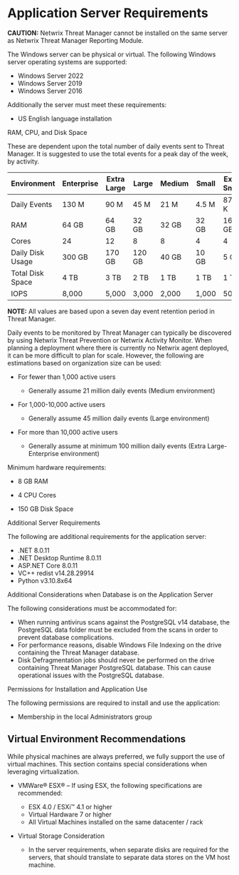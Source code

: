# Application Server Requirements

**CAUTION:** Netwrix Threat Manager cannot be installed on the same server as Netwrix Threat Manager
Reporting Module.

The Windows server can be physical or virtual. The following Windows server operating systems are
supported:

- Windows Server 2022
- Windows Server 2019
- Windows Server 2016

Additionally the server must meet these requirements:

- US English language installation

RAM, CPU, and Disk Space

These are dependent upon the total number of daily events sent to Threat Manager. It is suggested to
use the total events for a peak day of the week, by activity.

| Environment      | Enterprise | Extra Large | Large  | Medium | Small | Extra Small |
| ---------------- | ---------- | ----------- | ------ | ------ | ----- | ----------- |
| Daily Events     | 130 M      | 90 M        | 45 M   | 21 M   | 4.5 M | 875 K       |
| RAM              | 64 GB      | 64 GB       | 32 GB  | 32 GB  | 32 GB | 16 GB       |
| Cores            | 24         | 12          | 8      | 8      | 4     | 4           |
| Daily Disk Usage | 300 GB     | 170 GB      | 120 GB | 40 GB  | 10 GB | 5 GB        |
| Total Disk Space | 4 TB       | 3 TB        | 2 TB   | 1 TB   | 1 TB  | 1 TB        |
| IOPS             | 8,000      | 5,000       | 3,000  | 2,000  | 1,000 | 500         |

**NOTE:** All values are based upon a seven day event retention period in Threat Manager.

Daily events to be monitored by Threat Manager can typically be discovered by using Netwrix Threat
Prevention or Netwrix Activity Monitor. When planning a deployment where there is currently no
Netwrix agent deployed, it can be more difficult to plan for scale. However, the following are
estimations based on organization size can be used:

- For fewer than 1,000 active users

  - Generally assume 21 million daily events (Medium environment)

- For 1,000-10,000 active users

  - Generally assume 45 million daily events (Large environment)

- For more than 10,000 active users

  - Generally assume at minimum 100 million daily events (Extra Large-Enterprise environment)

Minimum hardware requirements:

- 8 GB RAM
- 4 CPU Cores

- 150 GB Disk Space

Additional Server Requirements

The following are additional requirements for the application server:

- .NET 8.0.11
- .NET Desktop Runtime 8.0.11
- ASP.NET Core 8.0.11
- VC++ redist v14.28.29914
- Python v3.10.8x64

Additional Considerations when Database is on the Application Server

The following considerations must be accommodated for:

- When running antivirus scans against the PostgreSQL v14 database, the PostgreSQL data folder must
  be excluded from the scans in order to prevent database complications.
- For performance reasons, disable Windows File Indexing on the drive containing the Threat Manager
  database.
- Disk Defragmentation jobs should never be performed on the drive containing Threat Manager
  PostgreSQL database. This can cause operational issues with the PostgreSQL database.

Permissions for Installation and Application Use

The following permissions are required to install and use the application:

- Membership in the local Administrators group

## Virtual Environment Recommendations

While physical machines are always preferred, we fully support the use of virtual machines. This
section contains special considerations when leveraging virtualization.

- VMWare® ESX® – If using ESX, the following specifications are recommended:

  - ESX 4.0 / ESXi™ 4.1 or higher
  - Virtual Hardware 7 or higher
  - All Virtual Machines installed on the same datacenter / rack

- Virtual Storage Consideration

  - In the server requirements, when separate disks are required for the servers, that should
    translate to separate data stores on the VM host machine.
